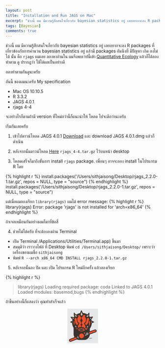 ```yaml
---
layout: post
title: "Installation and Run JAGS on Mac"
excerpt: "ช่วงนี้ ผม มีความรู้สึกสนใจเกี่ยวกับ bayesian statistics อยู่ เลยอยากจะลง R packages ที่เกี่ยวข้องกับการคำนวน bayesian statistics อยู่ แล้วมี packages อันนึงที่ มีปัญหา เกิด ลงไม่ได้ นั้น คือ `rjags`"
tags: [Bayesian]
comments: true
---
```


ช่วงนี้ ผม มีความรู้สึกสนใจเกี่ยวกับ bayesian statistics อยู่ เลยอยากจะลง R packages ที่เกี่ยวข้องกับการคำนวน bayesian statistics อยู่ แล้วมี packages อันนึงที่ มีปัญหา เกิด ลงไม่ได้ นั้น คือ `rjags` ผมเลย ลองหาอ่านใน ผมจึงพบเวปนี้เข้า [Quantitative Ecology](http://quantitativeecology.blogspot.com/2012/03/installing-and-running-jags-on-mac-os.html?showComment=1448873695680#c2452926838659261108) แล้วก็ได้ลอง ทำตาม ดู ปรากฎว่า ใช้ได้ผลเป็นอย่างดี

ลองทำตามกันดูนะครับ

อันนี้ ของผมนะครับ
My specification

- Mac OS 10.10.5
- R 3.3.2
- JAGS 4.0.1
- rjags 4-4

จะอย่างไรก็ตามถ้ามี version ที่ใหม่กว่านี้ก็แนะนำให้​ โหลด ไปจะดีกว่านะครับ

เริ่มกันเลยครับ

1. เข้าไปดาวน์โหลด JAGS 4.0.1 [Download](http://sourceforge.net/projects/mcmc-jags/files/JAGS/4.x/Mac%20OS%20X/JAGS-4.0.1.dmg/download) และ download JAGS 4.0.1.dmg แล้วก็ดำเนิน


2. หลังจากนั้นดาวน์โหลด [Here](http://sourceforge.net/projects/mcmc-jags/files/rjags/4/rjags_4-4.tar.gz/download) `rjags_4-4.tar.gz` ไว้บนหน้า desktop


3. โหลดเสร็จก็มาถึงขั้นการ install `rjags` package. เพื่อนๆ อาจจะลอง install ในโปรแกรม R โดย

{% highlight r %}
install.packages('/Users/sithjaisong/Desktop/rjags_2.2.0-1.tar.gz', repos = NULL, type = "source")
{% endhighlight %}
install.packages('/Users/sithjaisong/Desktop/rjags_2.2.0-1.tar.gz', repos = NULL, type = "source")

แต่เมื่อผมลองเรียก `library(rjags)` ผมได้ error message:
{% highlight r %}
library(rjags)
Error: package 'rjags' is not installed for 'arch=x86_64'
{% endhighlight %}

ถ้าเจอเหมือนกันอย่างผมก็มาที่ข้อสี่

4. ช่วยไม่ได้ครับ ที่จะต้องลงผ่าน Terminal

- เปิด Terminal /Applications/Utilities/Terminal.app) ขึ้นมา
- สมมุติว่า เราวางไฟล์ ที่ Desktop พิมพ์ `cd /Users/sithjaisong/Desktop/` เพราะว่าเครื่องของผมชื่อ `sithjaisong`
- พิมพ์ `R --arch x86_64 CMD INSTALL rjags_2.2.0-1.tar.gz`

5. หลังจากนั้นลง ปิด และ เปิด โปรแกรม R ใหม่อีกครั้ง แล้วลองเรียก

{% highlight r %}
> library(rjags)
Loading required package: coda
Linked to JAGS 4.0.1
Loaded modules: basemod,bugs
{% endhighlight %}

ถ้าขึ้นอย่างนี้ก็แสดงว่า คุณทำสำเร็จแล้ว
<div style = "text-align:center"><img src ="/images/blog/sithsig.png" width = "100"></div>
